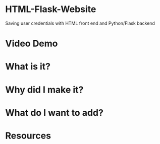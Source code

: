 # HTML-Flask-Website
Saving user credentials with HTML front end and Python/Flask backend

# Video Demo

# What is it?

# Why did I make it?

# What do I want to add?

# Resources
